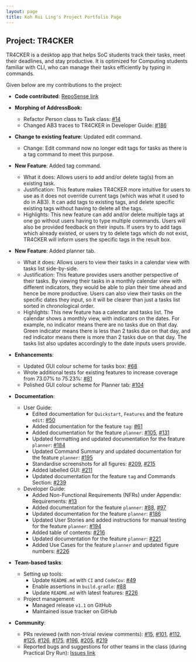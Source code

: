 ```yaml
---
layout: page
title: Koh Rui Ling's Project Portfolio Page
---
```


## Project: TR4CKER

TR4CKER is a desktop app that helps SoC students track their tasks, meet their deadlines, and stay productive. It is
optimized for Computing students familiar with CLI, who can manage their tasks efficiently by typing in commands.

Given below are my contributions to the project:

* **Code contributed**: [RepoSense link](https://nus-cs2103-ay2021s1.github.io/tp-dashboard/#breakdown=true&search=ruilingk)

* **Morphing of AddressBook:**
  * Refactor Person class to Task class: [\#14](https://github.com/AY2021S1-CS2103T-T10-2/tp/pull/14)
  * Changed AB3 traces to TR4CKER in Developer Guide: [\#186](https://github.com/AY2021S1-CS2103T-T10-2/tp/pull/186)

* **Change to existing feature**: Updated edit command.
  * Change: Edit command now no longer edit tags for tasks as there is a tag command to meet this purpose.

* **New Feature**: Added tag command.
  * What it does: Allows users to add and/or delete tag(s) from an existing task.
  * Justification: This feature makes TR4CKER more intuitive for users to use as it does not override current tags
  (which was what it used to do in AB3). It can add tags to existing tags, and delete specific existing tags without
  having to delete all the tags.
  * Highlights: This new feature can add and/or delete multiple tags at one go without users having to type multiple commands.
  Users will also be provided feedback on their inputs. If users try to add tags which already existed, or users try to
  delete tags which do not exist, TR4CKER will inform users the specific tags in the result box.
  
* **New Feature**: Added planner tab.
  * What it does: Allows users to view their tasks in a calendar view with tasks list side-by-side.
  * Justification: This feature provides users another perspective of their tasks. By viewing their tasks in a monthly
  calendar view with different indicators, they would be able to plan their time ahead and hence be more productive.
  Users can also view their tasks on the specific dates they input, so it will be clearer than just a tasks list sorted
  in chronological order.
  * Highlights: This new feature has a calendar and tasks list. The calendar shows a monthly view, with indicators on the
  dates. For example, no indicator means there are no tasks due on that day. Green indicator means there is less than 2
  tasks due on that day, and red indicator means there is more than 2 tasks due on that day. The tasks list also updates
  accordingly to the date inputs users provide. 

* **Enhancements**:
  * Updated GUI colour scheme for tasks box: [\#68](https://github.com/AY2021S1-CS2103T-T10-2/tp/pull/68)
  * Wrote additional tests for existing features to increase coverage from 73.07% to 75.23%: [\#81](https://github.com/AY2021S1-CS2103T-T10-2/tp/pull/81)
  * Polished GUI colour scheme for Planner tab: [\#104](https://github.com/AY2021S1-CS2103T-T10-2/tp/pull/104)

* **Documentation**:
  * User Guide:
    * Edited documentation for `Quickstart`, `Features` and the feature `edit`: [\#50](https://github.com/AY2021S1-CS2103T-T10-2/tp/pull/50)
    * Added documentation for the feature `tag`: [\#61](https://github.com/AY2021S1-CS2103T-T10-2/tp/pull/61)
    * Added documentation for the feature `planner`: [\#105](https://github.com/AY2021S1-CS2103T-T10-2/tp/pull/105), [\#131](https://github.com/AY2021S1-CS2103T-T10-2/tp/pull/131)
    * Updated formatting and updated documentation for the feature `planner`: [\#184](https://github.com/AY2021S1-CS2103T-T10-2/tp/pull/184)
    * Updated Command Summary and updated documentation for the feature `planner`: [\#195](https://github.com/AY2021S1-CS2103T-T10-2/tp/pull/195)
    * Standardise screenshots for all figures: [\#209](https://github.com/AY2021S1-CS2103T-T10-2/tp/pull/209), [\#215](https://github.com/AY2021S1-CS2103T-T10-2/tp/pull/215)
    * Added labelled GUI: [\#211](https://github.com/AY2021S1-CS2103T-T10-2/tp/pull/211)
    * Updated documentation for the feature `tag` and Commands Section: [\#239](https://github.com/AY2021S1-CS2103T-T10-2/tp/pull/239)
  * Developer Guide:
    * Added Non-Functional Requirements (NFRs) under Appendix: Requirements: [\#13](https://github.com/AY2021S1-CS2103T-T10-2/tp/pull/13)
    * Added documentation for the feature `planner`: [\#88](https://github.com/AY2021S1-CS2103T-T10-2/tp/pull/88), [\#97](https://github.com/AY2021S1-CS2103T-T10-2/tp/pull/97)
    * Updated documentation for the feature `planner`: [\#186](https://github.com/AY2021S1-CS2103T-T10-2/tp/pull/186)
    * Updated User Stories and added instructions for manual testing for the feature `planner`: [\#194](https://github.com/AY2021S1-CS2103T-T10-2/tp/pull/194)
    * Added table of contents: [\#216](https://github.com/AY2021S1-CS2103T-T10-2/tp/pull/216)
    * Updated documentation for the feature `planner`: [\#221](https://github.com/AY2021S1-CS2103T-T10-2/tp/pull/221)
    * Added Use Cases for the feature `planner` and updated figure numbers: [\#226](https://github.com/AY2021S1-CS2103T-T10-2/tp/pull/226)

* **Team-based tasks**:
  * Setting up tools:
    * Update `README.md` with `CI` and `CodeCov`: [\#49](https://github.com/AY2021S1-CS2103T-T10-2/tp/pull/49)
    * Enable assertions in `build.gradle`: [\#88](https://github.com/AY2021S1-CS2103T-T10-2/tp/pull/88)
    * Update `README.md` with latest features: [\#226](https://github.com/AY2021S1-CS2103T-T10-2/tp/pull/226)
  * Project management:
    * Managed release `v1.1` on GitHub
    * Maintained issue tracker on GitHub

* **Community**:
  * PRs reviewed (with non-trivial review comments): [\#15](https://github.com/AY2021S1-CS2103T-T10-2/tp/pull/15), [\#101](https://github.com/AY2021S1-CS2103T-T10-2/tp/pull/101),
  [\#112](https://github.com/AY2021S1-CS2103T-T10-2/tp/pull/112), [\#125](https://github.com/AY2021S1-CS2103T-T10-2/tp/pull/125),
  [\#126](https://github.com/AY2021S1-CS2103T-T10-2/tp/pull/126), [\#175](https://github.com/AY2021S1-CS2103T-T10-2/tp/pull/175),
  [\#196](https://github.com/AY2021S1-CS2103T-T10-2/tp/pull/196), [\#205](https://github.com/AY2021S1-CS2103T-T10-2/tp/pull/205),
  [\#219](https://github.com/AY2021S1-CS2103T-T10-2/tp/pull/219)
  * Reported bugs and suggestions for other teams in the class (during Practical Dry Run): [Issues link](https://github.com/ruilingk/ped/issues)
